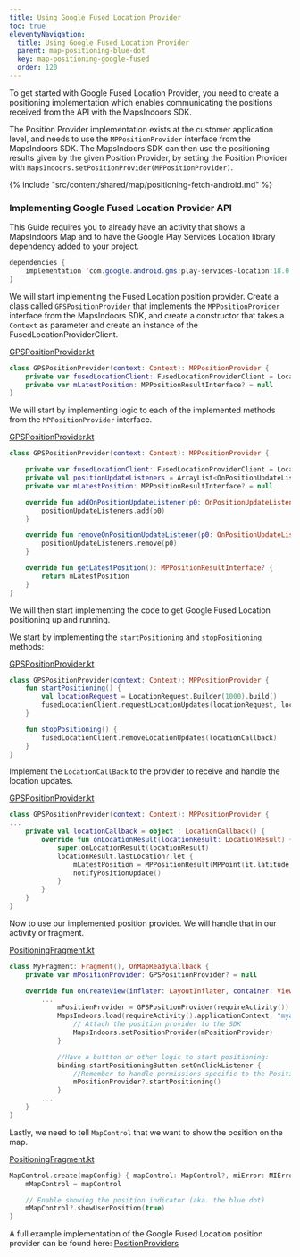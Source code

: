 ```yaml
---
title: Using Google Fused Location Provider
toc: true
eleventyNavigation:
  title: Using Google Fused Location Provider
  parent: map-positioning-blue-dot
  key: map-positioning-google-fused
  order: 120
---
```


To get started with Google Fused Location Provider, you need to create a positioning implementation which enables communicating the positions received from the API with the MapsIndoors SDK.

The Position Provider implementation exists at the customer application level, and needs to use the `MPPositionProvider` interface from the MapsIndoors SDK. The MapsIndoors SDK can then use the positioning results given by the given Position Provider, by setting the Position Provider with `MapsIndoors.setPositionProvider(MPPositionProvider)`.

<!-- Fetch data from solution -->
{% include "src/content/shared/map/positioning-fetch-android.md" %}

### Implementing Google Fused Location Provider API

This Guide requires you to already have an activity that shows a MapsIndoors Map and to have the Google Play Services Location library dependency added to your project.

```java
dependencies {
    implementation 'com.google.android.gms:play-services-location:18.0.0'
}
```

</mi-tab-panel>
</mi-tabs>

We will start implementing the Fused Location position provider. Create a class called `GPSPositionProvider` that implements the `MPPositionProvider` interface from the MapsIndoors SDK, and create a constructor that takes a `Context` as parameter and create an instance of the FusedLocationProviderClient.

<mi-tabs>
<mi-tab label="Java" tab-for="java"></mi-tab>
<mi-tab-panel id="java">
<a href="https://github.com/MapsPeople/MapsIndoors-Android-Examples/blob/main/MapsIndoorsSamples/app/src/main/java/com/mapspeople/mapsindoorssamples/ui/positioning/GPSPositionProvider.kt#L8-L12">GPSPositionProvider.kt</a>

```kotlin
class GPSPositionProvider(context: Context): MPPositionProvider {
    private var fusedLocationClient: FusedLocationProviderClient = LocationServices.getFusedLocationProviderClient(context)
    private var mLatestPosition: MPPositionResultInterface? = null
}
```

</mi-tab-panel>
</mi-tabs>

We will start by implementing logic to each of the implemented methods from the `MPPositionProvider` interface.

<mi-tabs>
<mi-tab label="Java" tab-for="java"></mi-tab>
<mi-tab-panel id="java">
<a href="https://github.com/MapsPeople/MapsIndoors-Android-Examples/blob/main/MapsIndoorsSamples/app/src/main/java/com/mapspeople/mapsindoorssamples/ui/positioning/GPSPositionProvider.kt#L42-L52">GPSPositionProvider.kt</a>

```kotlin
class GPSPositionProvider(context: Context): MPPositionProvider {

    private var fusedLocationClient: FusedLocationProviderClient = LocationServices.getFusedLocationProviderClient(context)
    private val positionUpdateListeners = ArrayList<OnPositionUpdateListener>()
    private var mLatestPosition: MPPositionResultInterface? = null

    override fun addOnPositionUpdateListener(p0: OnPositionUpdateListener) {
        positionUpdateListeners.add(p0)
    }

    override fun removeOnPositionUpdateListener(p0: OnPositionUpdateListener) {
        positionUpdateListeners.remove(p0)
    }

    override fun getLatestPosition(): MPPositionResultInterface? {
        return mLatestPosition
    }
}
```

</mi-tab-panel>
</mi-tabs>

We will then start implementing the code to get Google Fused Location positioning up and running.

We start by implementing the `startPositioning` and `stopPositioning` methods:

<mi-tabs>
<mi-tab label="Java" tab-for="java"></mi-tab>
<mi-tab-panel id="java">
<a href="https://github.com/MapsPeople/MapsIndoors-Android-Examples/blob/main/MapsIndoorsSamples/app/src/main/java/com/mapspeople/mapsindoorssamples/ui/positioning/GPSPositionProvider.kt#L32-L40">GPSPositionProvider.kt</a>

```kotlin
class GPSPositionProvider(context: Context): MPPositionProvider {
    fun startPositioning() {
        val locationRequest = LocationRequest.Builder(1000).build()
        fusedLocationClient.requestLocationUpdates(locationRequest, locationCallback, null)
    }

    fun stopPositioning() {
        fusedLocationClient.removeLocationUpdates(locationCallback)
    }
}
```

</mi-tab-panel>
</mi-tabs>

Implement the `LocationCallBack` to the provider to receive and handle the location updates.

<mi-tabs>
<mi-tab label="Java" tab-for="java"></mi-tab>
<mi-tab-panel id="java">
<a href="https://github.com/MapsPeople/MapsIndoors-Android-Examples/blob/main/MapsIndoorsSamples/app/src/main/java/com/mapspeople/mapsindoorssamples/ui/positioning/GPSPositionProvider.kt#32-L40">GPSPositionProvider.kt</a>

```kotlin
class GPSPositionProvider(context: Context): MPPositionProvider {
...
    private val locationCallback = object : LocationCallback() {
        override fun onLocationResult(locationResult: LocationResult) {
            super.onLocationResult(locationResult)
            locationResult.lastLocation?.let {
                mLatestPosition = MPPositionResult(MPPoint(it.latitude, it.longitude), it.accuracy)
                notifyPositionUpdate()
            }
        }
    }
}
```

</mi-tab-panel>
</mi-tabs>

Now to use our implemented position provider. We will handle that in our activity or fragment.

<mi-tabs>
<mi-tab label="Java" tab-for="java"></mi-tab>
<mi-tab-panel id="java">
<a href="https://github.com/MapsPeople/MapsIndoors-Android-Examples/blob/main/MapsIndoorsSamples/app/src/main/java/com/mapspeople/mapsindoorssamples/ui/positioning/PositioningFragment.kt#L40-L54">PositioningFragment.kt</a>

```kotlin
class MyFragment: Fragment(), OnMapReadyCallback {
    private var mPositionProvider: GPSPositionProvider? = null

    override fun onCreateView(inflater: LayoutInflater, container: ViewGroup?, savedInstanceState: Bundle?,): View {
        ...
            mPositionProvider = GPSPositionProvider(requireActivity())
            MapsIndoors.load(requireActivity().applicationContext, "myapikey") {
                // Attach the position provider to the SDK
                MapsIndoors.setPositionProvider(mPositionProvider)
            }

            //Have a buttton or other logic to start positioning:
            binding.startPositioningButton.setOnClickListener {
                //Remember to handle permissions specific to the Position provider you are using
                mPositionProvider?.startPositioning()
            }
        ...
    }
}
```

</mi-tab-panel>
</mi-tabs>

Lastly, we need to tell `MapControl` that we want to show the position on the map.

<mi-tabs>
<mi-tab label="Java" tab-for="java"></mi-tab>
<mi-tab-panel id="java">
<a href="https://github.com/MapsPeople/MapsIndoors-Android-Examples/blob/main/MapsIndoorsSamples/app/src/main/java/com/mapspeople/mapsindoorssamples/ui/positioning/PositioningFragment.kt#L93-L97">PositioningFragment.kt</a>

```kotlin
MapControl.create(mapConfig) { mapControl: MapControl?, miError: MIError? ->
    mMapControl = mapControl

    // Enable showing the position indicator (aka. the blue dot)
    mMapControl?.showUserPosition(true)
}
```

</mi-tab-panel>
</mi-tabs>

A full example implementation of the Google Fused Location position provider can be found here: [PositionProviders](https://github.com/MapsPeople/MapsIndoors-Android-Examples/tree/main/MapsIndoorsSamples/app/src/main/java/com/mapspeople/mapsindoorssamples/ui/positioning)
